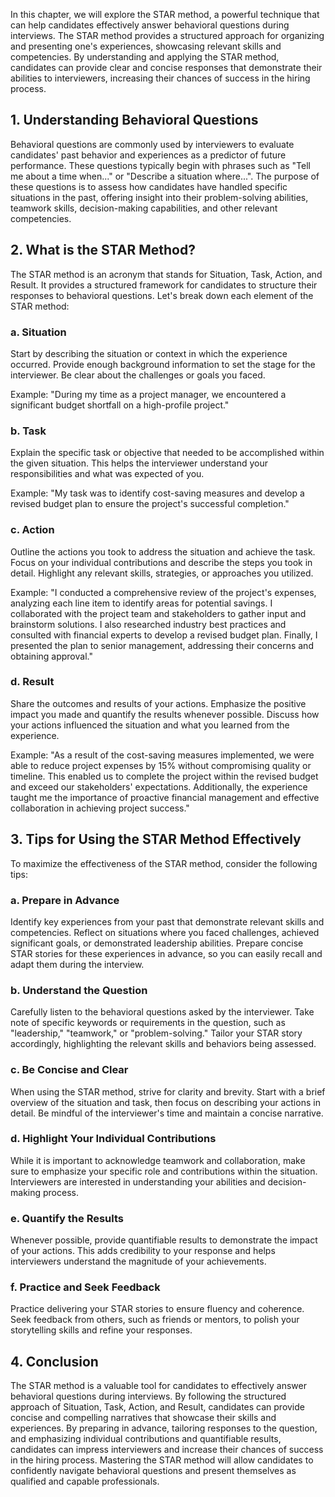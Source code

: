 
In this chapter, we will explore the STAR method, a powerful technique that can help candidates effectively answer behavioral questions during interviews. The STAR method provides a structured approach for organizing and presenting one's experiences, showcasing relevant skills and competencies. By understanding and applying the STAR method, candidates can provide clear and concise responses that demonstrate their abilities to interviewers, increasing their chances of success in the hiring process.

## 1\. Understanding Behavioral Questions

Behavioral questions are commonly used by interviewers to evaluate candidates' past behavior and experiences as a predictor of future performance. These questions typically begin with phrases such as "Tell me about a time when..." or "Describe a situation where...". The purpose of these questions is to assess how candidates have handled specific situations in the past, offering insight into their problem-solving abilities, teamwork skills, decision-making capabilities, and other relevant competencies.

## 2\. What is the STAR Method?

The STAR method is an acronym that stands for Situation, Task, Action, and Result. It provides a structured framework for candidates to structure their responses to behavioral questions. Let's break down each element of the STAR method:

### a. Situation

Start by describing the situation or context in which the experience occurred. Provide enough background information to set the stage for the interviewer. Be clear about the challenges or goals you faced.

Example: "During my time as a project manager, we encountered a significant budget shortfall on a high-profile project."

### b. Task

Explain the specific task or objective that needed to be accomplished within the given situation. This helps the interviewer understand your responsibilities and what was expected of you.

Example: "My task was to identify cost-saving measures and develop a revised budget plan to ensure the project's successful completion."

### c. Action

Outline the actions you took to address the situation and achieve the task. Focus on your individual contributions and describe the steps you took in detail. Highlight any relevant skills, strategies, or approaches you utilized.

Example: "I conducted a comprehensive review of the project's expenses, analyzing each line item to identify areas for potential savings. I collaborated with the project team and stakeholders to gather input and brainstorm solutions. I also researched industry best practices and consulted with financial experts to develop a revised budget plan. Finally, I presented the plan to senior management, addressing their concerns and obtaining approval."

### d. Result

Share the outcomes and results of your actions. Emphasize the positive impact you made and quantify the results whenever possible. Discuss how your actions influenced the situation and what you learned from the experience.

Example: "As a result of the cost-saving measures implemented, we were able to reduce project expenses by 15% without compromising quality or timeline. This enabled us to complete the project within the revised budget and exceed our stakeholders' expectations. Additionally, the experience taught me the importance of proactive financial management and effective collaboration in achieving project success."

## 3\. Tips for Using the STAR Method Effectively

To maximize the effectiveness of the STAR method, consider the following tips:

### a. Prepare in Advance

Identify key experiences from your past that demonstrate relevant skills and competencies. Reflect on situations where you faced challenges, achieved significant goals, or demonstrated leadership abilities. Prepare concise STAR stories for these experiences in advance, so you can easily recall and adapt them during the interview.

### b. Understand the Question

Carefully listen to the behavioral questions asked by the interviewer. Take note of specific keywords or requirements in the question, such as "leadership," "teamwork," or "problem-solving." Tailor your STAR story accordingly, highlighting the relevant skills and behaviors being assessed.

### c. Be Concise and Clear

When using the STAR method, strive for clarity and brevity. Start with a brief overview of the situation and task, then focus on describing your actions in detail. Be mindful of the interviewer's time and maintain a concise narrative.

### d. Highlight Your Individual Contributions

While it is important to acknowledge teamwork and collaboration, make sure to emphasize your specific role and contributions within the situation. Interviewers are interested in understanding your abilities and decision-making process.

### e. Quantify the Results

Whenever possible, provide quantifiable results to demonstrate the impact of your actions. This adds credibility to your response and helps interviewers understand the magnitude of your achievements.

### f. Practice and Seek Feedback

Practice delivering your STAR stories to ensure fluency and coherence. Seek feedback from others, such as friends or mentors, to polish your storytelling skills and refine your responses.

## 4\. Conclusion

The STAR method is a valuable tool for candidates to effectively answer behavioral questions during interviews. By following the structured approach of Situation, Task, Action, and Result, candidates can provide concise and compelling narratives that showcase their skills and experiences. By preparing in advance, tailoring responses to the question, and emphasizing individual contributions and quantifiable results, candidates can impress interviewers and increase their chances of success in the hiring process. Mastering the STAR method will allow candidates to confidently navigate behavioral questions and present themselves as qualified and capable professionals.

